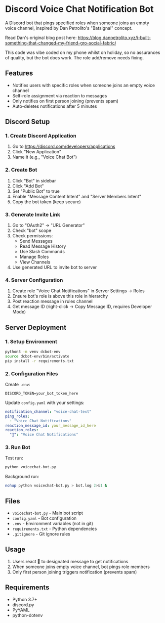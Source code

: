 # Discord Voice Chat Notification Bot

A Discord bot that pings specified roles when someone joins an empty voice channel, inspired by Dan Petrolito's "Batsignal" concept. 

Read Dan's original blog post here: https://blog.danpetrolito.xyz/i-built-something-that-changed-my-friend-gro-social-fabric/

This code was vibe coded on my phone whilst on holiday, so no assurances of quality, but the bot does work. The role add/remove needs fixing.

## Features

- Notifies users with specific roles when someone joins an empty voice channel
- Self-role assignment via reaction to messages
- Only notifies on first person joining (prevents spam)
- Auto-deletes notifications after 5 minutes

## Discord Setup

### 1. Create Discord Application
1. Go to https://discord.com/developers/applications
2. Click "New Application" 
3. Name it (e.g., "Voice Chat Bot")

### 2. Create Bot
1. Click "Bot" in sidebar
2. Click "Add Bot"
3. Set "Public Bot" to true
4. Enable "Message Content Intent" and "Server Members Intent"
5. Copy the bot token (keep secure)

### 3. Generate Invite Link
1. Go to "OAuth2" → "URL Generator"
2. Check "bot" scope
3. Check permissions:
   - Send Messages
   - Read Message History  
   - Use Slash Commands
   - Manage Roles
   - View Channels
4. Use generated URL to invite bot to server

### 4. Server Configuration
1. Create role "Voice Chat Notifications" in Server Settings → Roles
2. Ensure bot's role is above this role in hierarchy
3. Post reaction message in rules channel
4. Get message ID (right-click → Copy Message ID, requires Developer Mode)

## Server Deployment

### 1. Setup Environment
```bash
python3 -m venv dcbot-env
source dcbot-env/bin/activate
pip install -r requirements.txt
```

### 2. Configuration Files

Create `.env`:
```
DISCORD_TOKEN=your_bot_token_here
```

Update `config.yaml` with your settings:
```yaml
notification_channel: "voice-chat-text"
ping_roles:
  - "Voice Chat Notifications"
reaction_message_id: your_message_id_here
reaction_roles:
  "🎤": "Voice Chat Notifications"
```

### 3. Run Bot

Test run:
```bash
python voicechat-bot.py
```

Background run:
```bash
nohup python voicechat-bot.py > bot.log 2>&1 &
```

## Files

- `voicechat-bot.py` - Main bot script
- `config.yaml` - Bot configuration
- `.env` - Environment variables (not in git)
- `requirements.txt` - Python dependencies
- `.gitignore` - Git ignore rules

## Usage

1. Users react 🎤 to designated message to get notifications
2. When someone joins empty voice channel, bot pings role members
3. Only first person joining triggers notification (prevents spam)

## Requirements

- Python 3.7+
- discord.py
- PyYAML  
- python-dotenv
